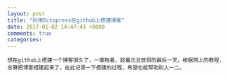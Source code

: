 ```yaml
---
layout: post
title: "利用Octopress在github上搭建博客"
date: 2017-01-02 14:47:43 +0800
comments: true
categories: 
---
```

    想在github上搭建一个博客很久了，一直拖着，趁着元旦放假的最后一天，根据网上的教程，总算把博客搭建起来了，在此记录一下搭建的过程，希望也能帮助别人一二。

